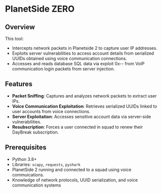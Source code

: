 # PlanetSide ZERO

## Overview
This tool:
- Intercepts network packets in Planetside 2 to capture user IP addresses.
- Exploits server vulnerabilities to access account details from serialized UUIDs obtained using voice communication connections.
- Accesses and reads database SQL data via exploit 0x-- from VoIP communication login packets from server injection.

## Features
- **Packet Sniffing**: Captures and analyzes network packets to extract user IPs.
- **Voice Communication Exploitation**: Retrieves serialized UUIDs linked to user accounts from voice connections.
- **Server Exploitation**: Accesses sensitive account data via server-side vulnerabilities.
- **Resubscription**: Forces a user connected in squad to renew their DayBreak subscription.

## Prerequisites
- Python 3.8+
- Libraries: `scapy`, `requests`, `pyshark`
- PlanetSide 2 running and connected to a squad using voice commuications.
- Knowledge of network protocols, UUID serialization, and voice communication systems
